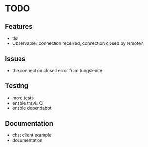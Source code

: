 # TODO

## Features
- tls!
- Observable? connection received, connection closed by remote?

## Issues
- the connection closed error from tungstenite

## Testing
- more tests
- enable travis CI
- enable dependabot

## Documentation
- chat client example
- documentation

